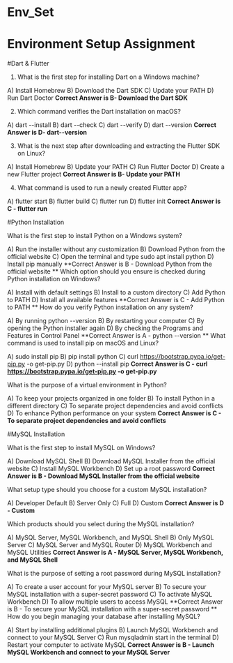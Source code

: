 # Env_Set

# Environment Setup Assignment

#Dart & Flutter

1. What is the first step for installing Dart on a Windows machine?

A) Install Homebrew
B) Download the Dart SDK
C) Update your PATH
D) Run Dart Doctor
**Correct Answer is B- Download the Dart SDK**


2. Which command verifies the Dart installation on macOS?

A) dart --install
B) dart --check
C) dart --verify
D) dart --version
**Correct Answer is D- dart--version**

3. What is the next step after downloading and extracting the Flutter SDK on Linux?

A) Install Homebrew
B) Update your PATH
C) Run Flutter Doctor
D) Create a new Flutter project
**Correct Answer is B- Update your PATH**

4. What command is used to run a newly created Flutter app?

A) flutter start
B) flutter build
C) flutter run
D) flutter init
**Correct Answer is C - flutter run**

#Python Installation

What is the first step to install Python on a Windows system?

A) Run the installer without any customization
B) Download Python from the official website
C) Open the terminal and type sudo apt install python
D) Install pip manually
**Correct Answer is B - Download Python from the official website
**
Which option should you ensure is checked during Python installation on Windows?

A) Install with default settings
B) Install to a custom directory
C) Add Python to PATH
D) Install all available features
**Correct Answer is C - Add Python to PATH
**
How do you verify Python installation on any system?

A) By running python --version
B) By restarting your computer
C) By opening the Python installer again
D) By checking the Programs and Features in Control Panel
**Correct Answer is A - python --version
**
What command is used to install pip on macOS and Linux?

A) sudo install pip
B) pip install python
C) curl https://bootstrap.pypa.io/get-pip.py -o get-pip.py
D) python --install pip
**Correct Answer is C - curl https://bootstrap.pypa.io/get-pip.py -o get-pip.py**

What is the purpose of a virtual environment in Python?

A) To keep your projects organized in one folder
B) To install Python in a different directory
C) To separate project dependencies and avoid conflicts
D) To enhance Python performance on your system
**Correct Answer is C - To separate project dependencies and avoid conflicts**

#MySQL Installation

What is the first step to install MySQL on Windows?

A) Download MySQL Shell
B) Download MySQL Installer from the official website
C) Install MySQL Workbench
D) Set up a root password
**Correct Answer is B - Download MySQL Installer from the official website**

What setup type should you choose for a custom MySQL installation?

A) Developer Default
B) Server Only
C) Full
D) Custom
**Correct Answer is D - Custom**

Which products should you select during the MySQL installation?

A) MySQL Server, MySQL Workbench, and MySQL Shell
B) Only MySQL Server
C) MySQL Server and MySQL Router
D) MySQL Workbench and MySQL Utilities
**Correct Answer is A - MySQL Server, MySQL Workbench, and MySQL Shell**

What is the purpose of setting a root password during MySQL installation?

A) To create a user account for your MySQL server
B) To secure your MySQL installation with a super-secret password
C) To activate MySQL Workbench
D) To allow multiple users to access MySQL
**Correct Answer is B - To secure your MySQL installation with a super-secret password
**
How do you begin managing your database after installing MySQL?

A) Start by installing additional plugins
B) Launch MySQL Workbench and connect to your MySQL Server
C) Run mysqladmin start in the terminal
D) Restart your computer to activate MySQL
**Correct Answer is B - Launch MySQL Workbench and connect to your MySQL Server**
